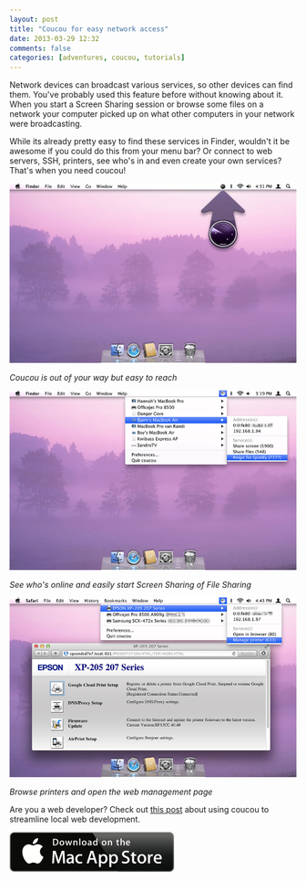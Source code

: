 ```yaml
---
layout: post
title: "Coucou for easy network access"
date: 2013-03-29 12:32
comments: false
categories: [adventures, coucou, tutorials]
---
```


Network devices can broadcast various services, so other devices can find them. You've probably used this feature before without knowing about it. When you start a Screen Sharing session or browse some files on a network your computer picked up on what other computers in your network were broadcasting.

While its already pretty easy to find these services in Finder, wouldn't it be awesome if you could do this from your menu bar? Or connect to web servers, SSH, printers, see who's in and even create your own services? That's when you need coucou!

![Coucou sits in your menu bar](/assets/img/old/adventures/coucou/screenshots/coucou-indicator.jpg)

*Coucou is out of your way but easy to reach*

<!-- more -->

![See who's online](/assets/img/old/adventures/coucou/screenshots/coucou-menubar.jpg)

*See who's online and easily start Screen Sharing of File Sharing*

![Browse printers](/assets/img/old/adventures/coucou/screenshots/coucou-printer.jpg)

*Browse printers and open the web management page*

Are you a web developer? Check out [this post](/blog/2013/03/29/coucou-for-web-developers) about using coucou to streamline local web development.

[![Available on the Mac App Store](/assets/img/old/MacAppStore_download.png)](https://itunes.apple.com/app/coucou/id620436774)
